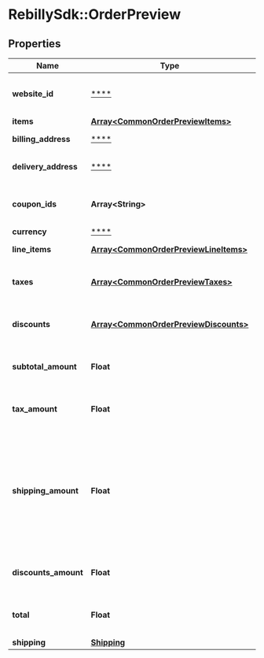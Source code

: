 # RebillySdk::OrderPreview

## Properties
Name | Type | Description | Notes
------------ | ------------- | ------------- | -------------
**website_id** | [****](.md) | The website identifier string. | 
**items** | [**Array&lt;CommonOrderPreviewItems&gt;**](CommonOrderPreviewItems.md) |  | 
**billing_address** | [****](.md) | The billing address. | [optional] 
**delivery_address** | [****](.md) | The delivery address. | [optional] 
**coupon_ids** | **Array&lt;String&gt;** | The list of coupons applied to the order. | [optional] 
**currency** | [****](.md) |  | [optional] 
**line_items** | [**Array&lt;CommonOrderPreviewLineItems&gt;**](CommonOrderPreviewLineItems.md) | Purchase items array. | [optional] 
**taxes** | [**Array&lt;CommonOrderPreviewTaxes&gt;**](CommonOrderPreviewTaxes.md) | Taxes applied to this purchase. | [optional] 
**discounts** | [**Array&lt;CommonOrderPreviewDiscounts&gt;**](CommonOrderPreviewDiscounts.md) | Discounts applied to this purchase. | [optional] 
**subtotal_amount** | **Float** | The purchase&#x27;s subtotal amount. | [optional] 
**tax_amount** | **Float** | The purchase&#x27;s taxes amount. | [optional] 
**shipping_amount** | **Float** | The purchase&#x27;s shipping amount. This property **will likely change** to support multiple shipping methods. | [optional] 
**discounts_amount** | **Float** | The purchase&#x27;s discounts amount. | [optional] 
**total** | **Float** | The purchase&#x27;s total amount. | [optional] 
**shipping** | [**Shipping**](Shipping.md) |  | [optional] 

